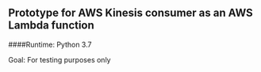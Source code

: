 ## Prototype for AWS Kinesis consumer as an AWS Lambda function
####Runtime: Python 3.7

Goal: For testing purposes only
